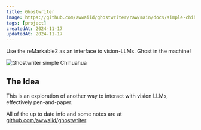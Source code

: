 ```yaml
---
title: Ghostwriter
image: https://github.com/awwaiid/ghostwriter/raw/main/docs/simple-chihuahua.jpg
tags: [project]
createdAt: 2024-11-17
updatedAt: 2024-11-17
---
```


Use the reMarkable2 as an interface to vision-LLMs. Ghost in the machine!

![Ghostwriter simple Chihuahua](https://github.com/awwaiid/ghostwriter/raw/main/docs/simple-chihuahua.jpg)

## The Idea

This is an exploration of another way to interact with vision LLMs, effectively pen-and-paper.

All of the up to date info and some notes are at [github.com/awwaiid/ghostwriter](https://github.com/awwaiid/ghostwriter).
